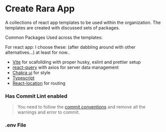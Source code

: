 # Create Rara App

A collections of react app templates to be used within the organization. The templates are created with discussed sets of packages.

Common Packages Used across the templates:

 For react app: I choose these: (after dabbling around with other alternatives...) at least for now..

- [Vite](https://vitejs.dev/) for scafollding with proper husky, eslint and prettier setup
- [react-query](https://react-query.tanstack.com/) with axios for server data management
- [Chakra ui](https://chakra-ui.com/) for style
- [Typescript](https://www.typescriptlang.org/)
- [React-location](https://react-location.tanstack.com/) for routing
### Has Commit Lint enabled

>You need to follow the [commit conventions](https://www.conventionalcommits.org/en/) and remove all the warnings and error to commit.


### .env File
